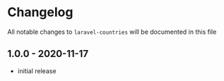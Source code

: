 # Changelog

All notable changes to `laravel-countries` will be documented in this file

## 1.0.0 - 2020-11-17

- initial release
